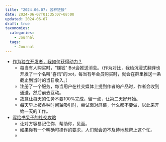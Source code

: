 ```yaml
---
title: "2024.06.07: 各种链接"
date: 2024-06-07T01:35:07+08:00
updated: 2024-06-07
draft: true
taxonomies:
  categories:
    - Journal
  tags:
    - Journal
---
```


- [作为独立开发者，我如何获得动力？](https://mbuffett.com/posts/maintaining-motivation/)
  - 每当有人购买时，“赚钱” Bot会推送消息。（作为对比，我给沉浸式翻译也开发了一个名叫“喜讯”的bot，每当有年会员购买时，就会在群里推送一条截止到当时的当日收入。）
  - 注册了一个服务，每当用户在社交媒体上提到作者的产品时，作者会收到通送，然后前去互动。
  - 故意让每天的任务不要100%完成，留一点，让第二天好开始。
  - 每天早上被各种时间轴吸引时，尝试面对屏幕，什么都不要做，以此来开始一天的工作。
- [写给书呆子的社交攻略](https://benjaminreinhardt.com/networking-for-nerds/)
  - 让对方容易记住你，帮助你，见面。
  - 如果你有一个明确可操作的要求，人们就会迫不及待地想帮上这个忙。
  -
